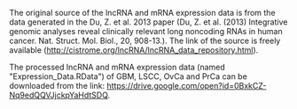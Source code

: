 The original source of the lncRNA and mRNA expression data is from the data generated in the Du, Z. et al. 2013 paper (Du, Z. et al. (2013) Integrative genomic analyses reveal clinically relevant long noncoding RNAs in human cancer. Nat. Struct. Mol. Biol., 20, 908-13.). The link of the source is freely available (http://cistrome.org/lncRNA/lncRNA_data_repository.html).

The processed lncRNA and mRNA expression data (named "Expression_Data.RData") of GBM, LSCC, OvCa and PrCa can be downloaded from the link: https://drive.google.com/open?id=0BxkCZ-Nq9edQQVJjckpYaHdtSDQ.
